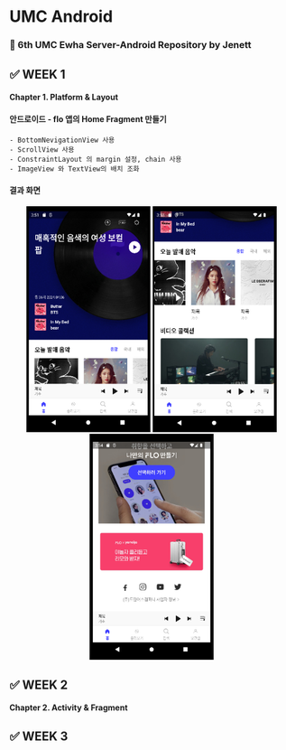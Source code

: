 # UMC Android
### 🤖 6th UMC Ewha Server-Android Repository by Jenett



## ✅ WEEK 1
#### Chapter 1. Platform & Layout
#### 안드로이드 - flo 앱의 Home Fragment 만들기
    - BottomNevigationView 사용
    - ScrollView 사용
    - ConstraintLayout 의 margin 설정, chain 사용
    - ImageView 와 TextView의 배치 조화

    
#### 결과 화면
<div align="center">
    <img src="https://github.com/Pearl-K/umc-android-6th/blob/Jenett/week1_flo/materials/week1_amul1.PNG" alt="이미지1" width="220" height="400">
    <img src="https://github.com/Pearl-K/umc-android-6th/blob/Jenett/week1_flo/materials/week1_amul2.PNG" alt="이미지2" width="220" height="400">
    <img src="https://github.com/Pearl-K/umc-android-6th/blob/Jenett/week1_flo/materials/week1_amul3.PNG" alt="이미지3" width="220" height="400">
</div>


## ✅ WEEK 2
#### Chapter 2. Activity & Fragment


## ✅ WEEK 3




